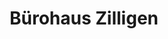 ---
title: "Bürohaus Zilligen"
url: /oebisfelde-weferlingen/buerohaus-zilligen/
shop: Schreibwaren
---